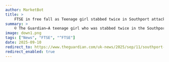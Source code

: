 ```yaml
---
author: MarketBot
title: >
    FTSE in free fall as Teenage girl stabbed twice in Southport attack relives day ‘like horror film on repeat’
summary: >
    © The Guardian—A teenage girl who was stabbed twice in the Southport attack has described staring into the killer’s “possessed” eyes and reliving that day “like a horror film on repeat”.
image: down1.png
tags: ["News", "FTSE", "^FTSE"]
date: 2025-09-10
redirect_to: https://www.theguardian.com/uk-news/2025/sep/11/southport-attack-inquiry-testimony-teenage-girl-stabbed
redirect_enabled: true
---
```

